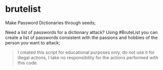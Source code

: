 # brutelist
Make Password Dictionaries through seeds;

Need a list of passwords for a dictionary attack?
Using #BruteList you can create a list of passwords consistent with the passions and hobbies of the person you want to attack;

>I created this script for educational purposes only, do not use it for illegal actions, I take no responsibility for the actions performed with this code.


